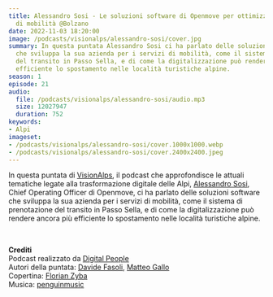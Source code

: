 ```yaml
---
title: Alessandro Sosi - Le soluzioni software di Openmove per ottimizzare i servizi
  di mobilità @Bolzano
date: 2022-11-03 18:20:00
image: /podcasts/visionalps/alessandro-sosi/cover.jpg
summary: In questa puntata Alessandro Sosi ci ha parlato delle soluzioni software
  che sviluppa la sua azienda per i servizi di mobilità, come il sistema di prenotazione
  del transito in Passo Sella, e di come la digitalizzazione può rendere ancora più
  efficiente lo spostamento nelle località turistiche alpine.
season: 1
episode: 21
audio:
  file: /podcasts/visionalps/alessandro-sosi/audio.mp3
  size: 12027947
  duration: 752
keywords:
- Alpi
imageset:
- /podcasts/visionalps/alessandro-sosi/cover.1000x1000.webp
- /podcasts/visionalps/alessandro-sosi/cover.2400x2400.jpeg
---
```


In questa puntata di [VisionAlps](https://www.visionalps.com/), il podcast che approfondisce le attuali tematiche legate alla trasformazione digitale delle Alpi, [Alessandro Sosi](https://www.linkedin.com/in/alessandrososi/), Chief Operating Officer di Openmove, ci ha parlato delle soluzioni software che sviluppa la sua azienda per i servizi di mobilità, come il sistema di prenotazione del transito in Passo Sella, e di come la digitalizzazione può rendere ancora più efficiente lo spostamento nelle località turistiche alpine.

<br>

**Crediti**<br>
Podcast realizzato da [Digital People](https://w3id.org/digitalpeople)<br>
Autori della puntata: [Davide Fasoli](https://www.linkedin.com/in/davide-fasoli-2b3246179/), [Matteo Gallo](https://www.linkedin.com/in/matteo-gallo-4a5ab31a8/)<br>
Copertina: [Florian Zyba](https://www.linkedin.com/in/florian-zyba/)<br>
Musica: [penguinmusic](https://pixabay.com/users/penguinmusic-24940186/)